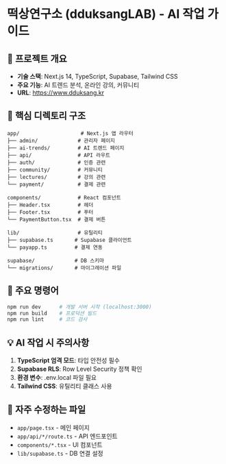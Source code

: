# 떡상연구소 (dduksangLAB) - AI 작업 가이드

## 🎯 프로젝트 개요
- **기술 스택**: Next.js 14, TypeScript, Supabase, Tailwind CSS
- **주요 기능**: AI 트렌드 분석, 온라인 강의, 커뮤니티
- **URL**: https://www.dduksang.kr

## 📁 핵심 디렉토리 구조
```
app/                    # Next.js 앱 라우터
├── admin/             # 관리자 페이지
├── ai-trends/         # AI 트렌드 페이지
├── api/               # API 라우트
├── auth/              # 인증 관련
├── community/         # 커뮤니티
├── lectures/          # 강의 관련
└── payment/           # 결제 관련

components/            # React 컴포넌트
├── Header.tsx         # 헤더
├── Footer.tsx         # 푸터
└── PaymentButton.tsx  # 결제 버튼

lib/                   # 유틸리티
├── supabase.ts       # Supabase 클라이언트
└── payapp.ts         # 결제 연동

supabase/             # DB 스키마
└── migrations/       # 마이그레이션 파일
```

## 🚀 주요 명령어
```bash
npm run dev      # 개발 서버 시작 (localhost:3000)
npm run build    # 프로덕션 빌드
npm run lint     # 코드 검사
```

## 💡 AI 작업 시 주의사항
1. **TypeScript 엄격 모드**: 타입 안전성 필수
2. **Supabase RLS**: Row Level Security 정책 확인
3. **환경 변수**: .env.local 파일 필요
4. **Tailwind CSS**: 유틸리티 클래스 사용

## 🔧 자주 수정하는 파일
- `app/page.tsx` - 메인 페이지
- `app/api/*/route.ts` - API 엔드포인트
- `components/*.tsx` - UI 컴포넌트
- `lib/supabase.ts` - DB 연결 설정